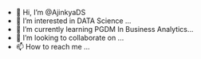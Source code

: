 - 👋 Hi, I’m @AjinkyaDS
- 👀 I’m interested in DATA Science ...
- 🌱 I’m currently learning PGDM In Business Analytics...
- 💞️ I’m looking to collaborate on ...
- 📫 How to reach me ...

<!---
AjinkyaDS/AjinkyaDS is a ✨ special ✨ repository because its `README.md` (this file) appears on your GitHub profile.
You can click the Preview link to take a look at your changes.
--->
